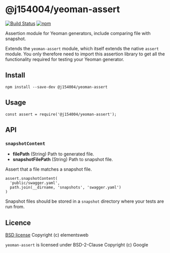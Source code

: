 # @j154004/yeoman-assert
[![Build Status](https://travis-ci.org/elementsweb/yeoman-assert.svg?branch=master)](https://travis-ci.org/elementsweb/yeoman-assert)
[![npm](https://img.shields.io/npm/v/npm.svg)](https://www.npmjs.com/package/@j154004/yeoman-assert)

Assertion module for Yeoman generators, include comparing file with snapshot.

Extends the `yeoman-assert` module, which itself extends the native `assert` module. You only therefore need to import this assertion library to get all the functionality required for testing your Yeoman generator.

## Install
```
npm install --save-dev @j154004/yeoman-assert
```

## Usage
```
const assert = require('@j154004/yeoman-assert');
```

## API
### `snapshotContent`
* __filePath__ (String) Path to generated file.
* __snapshotFilePath__ (String) Path to snapshot file.

Assert that a file matches a snapshot file.

```
assert.snapshotContent(
  'public/swagger.yaml',
  path.join(__dirname, 'snapshots', 'swagger.yaml')
)
```

Snapshot files should be stored in a `snapshot` directory where your tests are run from.

## Licence
[BSD license](/LICENSE)  Copyright (c) elementsweb

`yeoman-assert` is licensed under BSD-2-Clause Copyright (c) Google